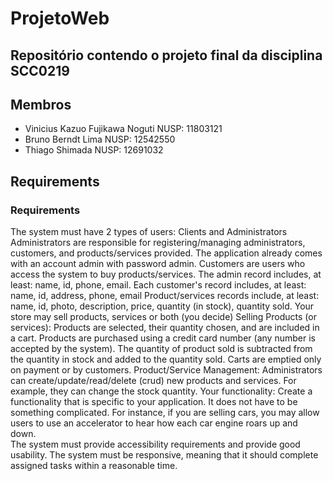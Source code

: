 # ProjetoWeb
## Repositório contendo o projeto final da disciplina SCC0219
## Membros
- Vinicius Kazuo Fujikawa Noguti NUSP: 11803121
- Bruno Berndt Lima NUSP: 12542550
- Thiago Shimada  NUSP: 12691032

## Requirements

### Requirements
The system must have 2 types of users: Clients and Administrators
Administrators are responsible for registering/managing administrators, customers, and products/services provided. The application already comes with an account admin with password admin.
Customers are users who access the system to buy products/services.
The admin record includes, at least: name, id, phone, email.
Each customer's record includes, at least: name, id, address, phone, email
Product/services records include, at least: name, id, photo, description, price, quantity (in stock), quantity sold.
Your store may sell products, services or both (you decide)
Selling Products (or services): Products are selected, their quantity chosen, and are included in a cart. Products are purchased using a credit card number (any number is accepted by the system). The quantity of product sold is subtracted from the quantity in stock and added to the quantity sold. Carts are emptied only on payment or by customers.
Product/Service Management: Administrators can create/update/read/delete (crud) new products and services. For example, they can change the stock quantity.
Your functionality: Create a functionality that is specific to your application. It does not have to be something complicated. For instance, if you are selling cars, you may allow users to use an accelerator to hear how each car engine roars up and down.   
The system must provide accessibility requirements and provide good usability. The system must be responsive, meaning that it should complete assigned tasks within a reasonable time.

